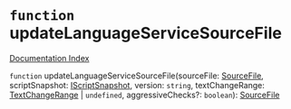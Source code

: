 # `function` updateLanguageServiceSourceFile

[Documentation Index](../README.md)

`function` updateLanguageServiceSourceFile(sourceFile: [SourceFile](../interface.SourceFile/README.md), scriptSnapshot: [IScriptSnapshot](../interface.IScriptSnapshot/README.md), version: `string`, textChangeRange: [TextChangeRange](../interface.TextChangeRange/README.md) | `undefined`, aggressiveChecks?: `boolean`): [SourceFile](../interface.SourceFile/README.md)